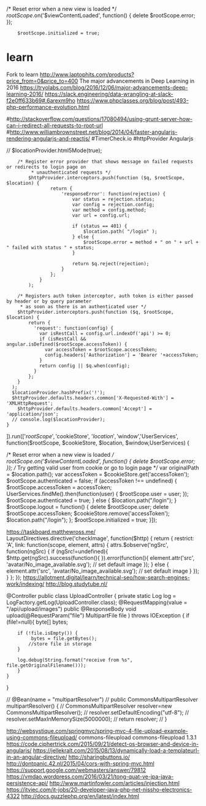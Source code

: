   /* Reset error when a new view is loaded */
		$rootScope.$on('$viewContentLoaded', function() {
			delete $rootScope.error;
		});
		
		$rootScope.initialized = true;
# learn
Fork to learn
http://www.laptophits.com/products?price_from=0&price_to=400
The major advancements in Deep Learning in 2016
https://tryolabs.com/blog/2016/12/06/major-advancements-deep-learning-2016/
https://slack.engineering/data-wrangling-at-slack-f2e0ff633b69#.6arexm9ho
https://www.phpclasses.org/blog/post/493-php-performance-evolution.html

#http://stackoverflow.com/questions/17080494/using-grunt-server-how-can-i-redirect-all-requests-to-root-url
#http://www.williambrownstreet.net/blog/2014/04/faster-angularjs-rendering-angularjs-and-reactjs/
#TimerCheck.io
#httpProvider Angularjs

  // $locationProvider.html5Mode(true);

        /* Register error provider that shows message on failed requests or redirects to login page on
			 * unauthenticated requests */
		    $httpProvider.interceptors.push(function ($q, $rootScope, $location) {
			        return {
			        	'responseError': function(rejection) {
			        		var status = rejection.status;
			        		var config = rejection.config;
			        		var method = config.method;
			        		var url = config.url;

			        		if (status == 401) {
			        			$location.path( "/login" );
			        		} else {
			        			$rootScope.error = method + " on " + url + " failed with status " + status;
			        		}

			        		return $q.reject(rejection);
			        	}
			        };
			    }
		    );

        /* Registers auth token interceptor, auth token is either passed by header or by query parameter
         * as soon as there is an authenticated user */
        $httpProvider.interceptors.push(function ($q, $rootScope, $location) {
            return {
              'request': function(config) {
                var isRestCall = config.url.indexOf('api') >= 0;
                if (isRestCall && angular.isDefined($rootScope.accessToken)) {
                  var accessToken = $rootScope.accessToken;
                  config.headers['Authorization'] = 'Bearer '+accessToken;
                }
                return config || $q.when(config);
              }
            };
        }
      );
      $locationProvider.hashPrefix('!');
      $httpProvider.defaults.headers.common['X-Requested-With'] = 'XMLHttpRequest';
	    $httpProvider.defaults.headers.common['Accept'] = 'application/json';
      // console.log($locationProvider);
    }
]).run(['$rootScope','$cookieStore', '$location', '$window','UserServices',
 function($rootScope, $cookieStore, $location, $window,UserServices) {

  /* Reset error when a new view is loaded */
		$rootScope.$on('$viewContentLoaded', function() {
			delete $rootScope.error;
		});
    /* Try getting valid user from cookie or go to login page */
   var originalPath = $location.path();
   var accessToken = $cookieStore.get('accessToken');
   $rootScope.authenticated  = false;
   if (accessToken !== undefined) {
     $rootScope.accessToken = accessToken;
     UserServices.findMe().then(function(user) {
       $rootScope.user = user;
     });
     $rootScope.authenticated = true;
   } else {
     $location.path("/login");
   }
   $rootScope.logout = function() {
     delete $rootScope.user;
     delete $rootScope.accessToken;
     $cookieStore.remove('accessToken');
     $location.path("/login");
   };
   $rootScope.initialized = true;
}]);

https://taskboard.matthewross.me/
LayoutDirectives.directive('checkImage', function($http) {
    return {
        restrict: 'A',
        link: function(scope, element, attrs) {
            attrs.$observe('ngSrc', function(ngSrc) {
              if (ngSrc!=undefined){
                $http.get(ngSrc).success(function(){
                }).error(function(){
                  element.attr('src', 'avatar/No_image_available.svg'); // set default image
                });
              } else {
                  element.attr('src', 'avatar/No_image_available.svg'); // set default image
              }
            });
        }
    };
});
https://allotment.digital/learn/technical-seo/how-search-engines-work/indexing/
http://blog.studytube.nl/

@Controller
public class UploadController {
	private static Log log = LogFactory.getLog(UploadController.class);
    @RequestMapping(value = "/api/upload/images")
    public @ResponseBody void upload(@RequestParam("file") MultipartFile file ) throws IOException {
    	if (file!=null){
        byte[] bytes;

        if (!file.isEmpty()) {
             bytes = file.getBytes();
            //store file in storage
        }
        
        log.debug(String.format("receive from %s", file.getOriginalFilename()));
        }
    }
}

//    @Bean(name = "multipartResolver")
//    public CommonsMultipartResolver multipartResolver() {
//        CommonsMultipartResolver resolver=new CommonsMultipartResolver();
//        resolver.setDefaultEncoding("utf-8");
//        resolver.setMaxInMemorySize(5000000);
//        return resolver;
//    }

http://websystique.com/springmvc/spring-mvc-4-file-upload-example-using-commons-fileupload/
<dependency>
        	<groupId>commons-fileupload</groupId>
        	<artifactId>commons-fileupload</artifactId>
        	<version>1.3.1</version>
    	</dependency>
https://code.ciphertrick.com/2015/09/21/detect-os-browser-and-device-in-angularjs/
https://jellekralt.com/2015/08/13/dynamically-load-a-templateurl-in-an-angular-directive/
http://sharingbuttons.io/
http://dontpanic.42.nl/2015/04/cors-with-spring-mvc.html
https://support.google.com/webmasters/answer/79812
https://vmdao.wordpress.com/2016/03/21/tong-quat-ve-jpa-java-persistence-api/
http://www.martinfowler.com/articles/injection.html
https://itviec.com/it-jobs/20-developer-java-php-net-nissho-electronics-4322
http://docs.guzzlephp.org/en/latest/index.html
